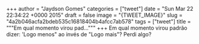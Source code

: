 
+++
author = "Jaydson Gomes"
categories = ["tweet"]
date = "Sun Mar 22 22:34:22 +0000 2015"
draft = false
image = "{TWEET_IMAGE}"
slug = "4a2b046acfa2bdeb535c16818404b4afcc7ab578"
tags = ["tweet"]
title = """Em qual momento virou pad..."""
+++
Em qual momento virou padrão dizer: 'Logo menos" ao invés de "Logo mais"? Perdi algo?
